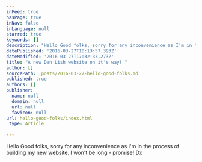 ```yaml
---
inFeed: true
hasPage: true
inNav: false
inLanguage: null
starred: true
keywords: []
description: "Hello Good folks, sorry for any inconvenience as I'm in the process of building my new website. I won't be long - promise! Dx\_"
datePublished: '2016-03-27T18:13:57.393Z'
dateModified: '2016-03-27T17:32:33.273Z'
title: "A new Dan Lish website on it's way! "
author: []
sourcePath: _posts/2016-03-27-hello-good-folks.md
published: true
authors: []
publisher:
  name: null
  domain: null
  url: null
  favicon: null
url: hello-good-folks/index.html
_type: Article

---
```

Hello Good folks, sorry for any inconvenience as I'm in the process of building my new website. I won't be long - promise! Dx